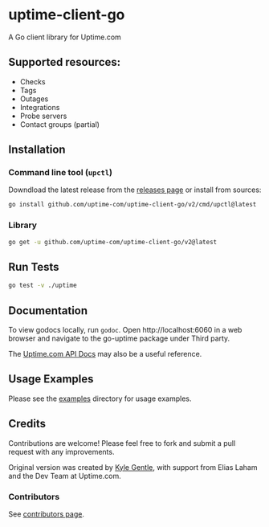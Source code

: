 # uptime-client-go

A Go client library for Uptime.com

## Supported resources:

* Checks
* Tags
* Outages
* Integrations
* Probe servers
* Contact groups (partial)

## Installation

### Command line tool (`upctl`)

Downdload the latest release from the [releases page](./releases) or install from sources:

```bash
go install github.com/uptime-com/uptime-client-go/v2/cmd/upctl@latest
```

### Library

```bash
go get -u github.com/uptime-com/uptime-client-go/v2@latest
```

## Run Tests

```bash
go test -v ./uptime
```

## Documentation

To view godocs locally, run `godoc`. Open http://localhost:6060 in a web browser and navigate to the go-uptime package
under Third party.

The [Uptime.com API Docs](https://uptime.com/api/v1/docs/) may also be a useful reference.

## Usage Examples

Please see the [examples](./examples) directory for usage examples.

## Credits

Contributions are welcome! Please feel free to fork and submit a pull request with any improvements.

Original version was created by [Kyle Gentle](https://github.com/kylegentle), with support from Elias Laham and the
Dev Team at Uptime.com.

### Contributors

See [contributors page](./graphs/contributors).
